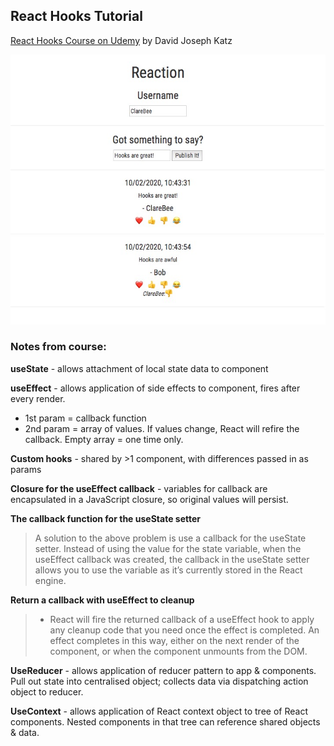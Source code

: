 ## React Hooks Tutorial

[React Hooks Course on Udemy](https://www.udemy.com/course/react-hooks-tutorial/) by David Joseph Katz

<img src="./reaction_screenshot.jpg" />

### Notes from course:
**useState** - allows attachment of local state data to component

**useEffect** - allows application of side effects to component, fires after every render.
- 1st param = callback function
- 2nd param = array of values. If values change, React will refire the callback. Empty array = one time only.

**Custom hooks** - shared by >1 component, with differences passed in as params

**Closure for the useEffect callback** - variables for callback are encapsulated in a JavaScript closure, so original values will persist.

**The callback function for the useState setter**
> A solution to the above problem is use a callback for the useState setter. Instead of using the value for the state variable, when the useEffect callback was created, the callback in the useState setter allows you to use the variable as it’s currently stored in the React engine.

**Return a callback with useEffect to cleanup**
>- React will fire the returned callback of a useEffect hook to apply any cleanup code that you need once the effect is completed. An effect completes in this way, either on the next render of the component, or when the component unmounts from the DOM.

**UseReducer** - allows application of reducer pattern to app & components. Pull out state into centralised object; collects data via dispatching action object to reducer.

**UseContext** - allows application of React context object to tree of React components. Nested components in that tree can reference shared objects & data.
